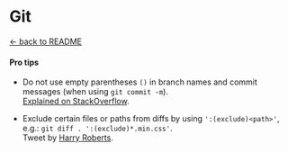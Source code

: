 # Git #

[← back to README](README.md)

#### Pro tips ####

* Do not use empty parentheses `()` in branch names and commit messages (when using `git commit -m`).
<br/>[Explained on StackOverflow](http://stackoverflow.com/questions/32355540/complex-git-branch-name-broke-all-git-commands).

* Exclude certain files or paths from diffs by using `':(exclude)<path>'`, e.g.: `git diff . ':(exclude)*.min.css'`.
<br/>Tweet by [Harry Roberts](https://twitter.com/csswizardry/status/875466414714490880).
